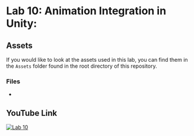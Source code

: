 ﻿# Lab 10: Animation Integration in Unity:

## Assets
If you would like to look at the assets used in this lab, you can find them in the `Assets` folder found in the root directory of this repository.
### Files
- [](../Assets)

## YouTube Link
[![Lab 10]()]()